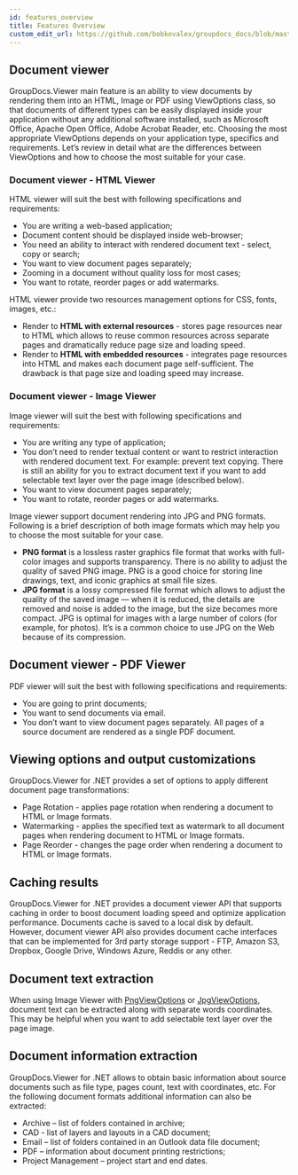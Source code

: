 ```yaml
---
id: features_overview
title: Features Overview
custom_edit_url: https://github.com/bobkovalex/groupdocs_docs/blob/master/docs/features_overview.md
---
```


## Document viewer

GroupDocs.Viewer main feature is an ability to view documents by rendering them into an HTML, Image or PDF using ViewOptions class, so that documents of different types can be easily displayed inside your application without any additional software installed, such as Microsoft Office, Apache Open Office, Adobe Acrobat Reader, etc.
Choosing the most appropriate ViewOptions depends on your application type, specifics and requirements.
Let’s review in detail what are the differences between ViewOptions and how to choose the most suitable for your case.

### Document viewer - HTML Viewer
HTML viewer will suit the best with following specifications and requirements:
* You are writing a web-based application;
* Document content should be displayed inside web-browser;
* You need an ability to interact with rendered document text - select, copy or search;
* You want to view document pages separately;
* Zooming in a document without quality loss for most cases;
* You want to rotate, reorder pages or add watermarks.

HTML viewer provide two resources management options for CSS, fonts, images, etc.:
* Render to **HTML with external resources** - stores page resources near to HTML which allows to reuse common resources across separate pages and dramatically reduce page size and loading speed.
* Render to **HTML with embedded resources** - integrates page resources into HTML and makes each document page self-sufficient. The drawback is that page size and loading speed may increase. 

### Document viewer - Image Viewer
Image viewer will suit the best with following specifications and requirements:
* You are writing any type of application;
* You don’t need to render textual content or want to restrict interaction with rendered document text. For example: prevent text copying. There is still an ability for you to extract document text if you want to add selectable text layer over the page image (described below). 
* You want to view document pages separately;
* You want to rotate, reorder pages or add watermarks.

Image viewer support document rendering into JPG and PNG formats.
Following is a brief description of both image formats which may help you to choose the most suitable for your case.
* **PNG format** is a lossless raster graphics file format that works with full-color images and supports transparency. There is no ability to adjust the quality of saved PNG image. PNG is a good choice for storing line drawings, text, and iconic graphics at small file sizes.
* **JPG format** is a lossy compressed file format which allows to adjust the quality of the saved image — when it is reduced, the details are removed and noise is added to the image, but the size becomes more compact. JPG is optimal for images with a large number of colors (for example, for photos).  It’s is a common choice to use JPG on the Web because of its compression. 

## Document viewer - PDF Viewer
PDF viewer will suit the best with following specifications and requirements:
* You are going to print documents;
* You want to send documents via email.
* You don’t want to view document pages separately. All pages of a source document are rendered as a single PDF document.

## Viewing options and output customizations
GroupDocs.Viewer for .NET provides a set of options to apply different document page transformations:
* Page Rotation - applies page rotation when rendering a document to HTML or Image formats.
* Watermarking - applies the specified text as watermark to all document pages when rendering document to HTML or Image formats.
* Page Reorder - changes the page order when rendering a document to HTML or Image formats. 

## Caching results

GroupDocs.Viewer for .NET provides a document viewer API that supports caching in order to boost document loading speed and optimize application performance.
Documents cache is saved to a local disk by default. However, document viewer API also provides document cache interfaces that can be implemented for 3rd party storage support - FTP, Amazon S3, Dropbox, Google Drive, Windows Azure, Reddis or any other.

## Document text extraction

When using Image Viewer with [PngViewOptions](https://apireference.groupdocs.com/net/viewer/groupdocs.viewer.options/pngviewoptions) or [JpgViewOptions](https://apireference.groupdocs.com/net/viewer/groupdocs.viewer.options/jpgviewoptions), document text can be extracted along with separate words coordinates.
This may be helpful when you want to add selectable text layer over the page image.

## Document information extraction

GroupDocs.Viewer for .NET allows to obtain basic information about source documents such as file type, pages count, text with coordinates, etc.
For the following document formats additional information can also be extracted:
* Archive – list of folders contained in archive;
* CAD - list of layers and layouts in a CAD document;
* Email – list of folders contained in an Outlook data file document;
* PDF – information about document printing restrictions;
* Project Management – project start and end dates.
